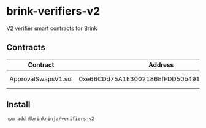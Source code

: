 # brink-verifiers-v2

V2 verifier smart contracts for Brink

## Contracts

| Contract | Address | Networks |
| --- | --- | --- |
| ApprovalSwapsV1.sol | 0xe66CDd75A1E3002186EfFDD50b4912A2a5650842 |[mainnet](https://etherscan.io/address/0xe66CDd75A1E3002186EfFDD50b4912A2a5650842#code), [goerli](https://goerli.etherscan.io/address/0xe66CDd75A1E3002186EfFDD50b4912A2a5650842#code)|

## Install

`npm add @brinkninja/verifiers-v2`
